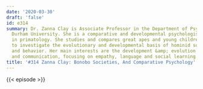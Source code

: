 ```yaml
---
date: '2020-03-30'
draft: 'false'
id: e314
summary: Dr. Zanna Clay is Associate Professor in the Department of Psychology at
  Durham University. She is a comparative and developmental psychologist with expertise
  in primatology. She studies and compares great apes and young children in order
  to investigate the evolutionary and developmental basis of hominid social cognition
  and behavior. Her main interests are the development &amp; evolution of social cognition
  and communication, focusing on empathy, language and social learning.
title: '#314 Zanna Clay: Bonobo Societies, And Comparative Psychology'
---
```

{{< episode >}}
